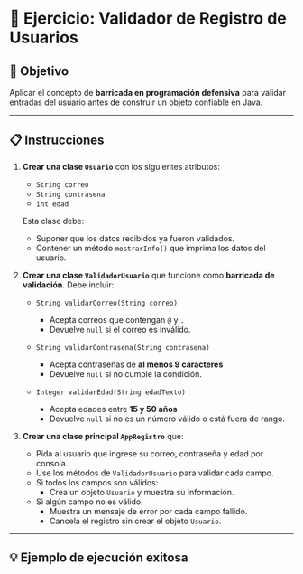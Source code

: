 # 🧪 Ejercicio: Validador de Registro de Usuarios

## 🎯 Objetivo
Aplicar el concepto de **barricada en programación defensiva** para validar entradas del usuario antes de construir un objeto confiable en Java.

---

## 📋 Instrucciones

1. **Crear una clase `Usuario`** con los siguientes atributos:
   - `String correo`
   - `String contrasena`
   - `int edad`

   Esta clase debe:
   - Suponer que los datos recibidos ya fueron validados.
   - Contener un método `mostrarInfo()` que imprima los datos del usuario.

2. **Crear una clase `ValidadorUsuario`** que funcione como **barricada de validación**. Debe incluir:

   - `String validarCorreo(String correo)`  
     - Acepta correos que contengan `@` y `.`
     - Devuelve `null` si el correo es inválido.

   - `String validarContrasena(String contrasena)`  
     - Acepta contraseñas de **al menos 9 caracteres**
     - Devuelve `null` si no cumple la condición.

   - `Integer validarEdad(String edadTexto)`  
     - Acepta edades entre **15 y 50 años**
     - Devuelve `null` si no es un número válido o está fuera de rango.

3. **Crear una clase principal `AppRegistro`** que:

   - Pida al usuario que ingrese su correo, contraseña y edad por consola.
   - Use los métodos de `ValidadorUsuario` para validar cada campo.
   - Si todos los campos son válidos:
     - Crea un objeto `Usuario` y muestra su información.
   - Si algún campo no es válido:
     - Muestra un mensaje de error por cada campo fallido.
     - Cancela el registro sin crear el objeto `Usuario`.

---

## 💡 Ejemplo de ejecución exitosa